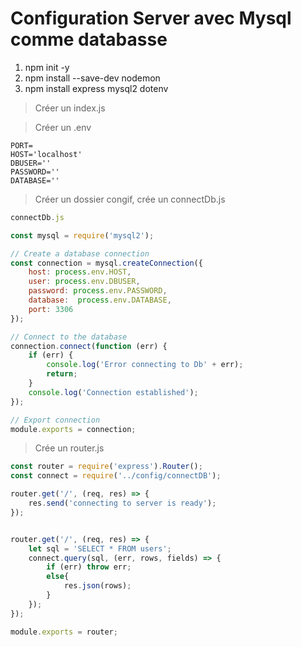 # Configuration Server avec Mysql comme databasse

1. npm init -y
2. npm install --save-dev nodemon
3. npm install express mysql2 dotenv

> Créer un index.js

> Créer un .env

```env
PORT=
HOST='localhost'
DBUSER=''
PASSWORD=''
DATABASE=''
```

> Créer un dossier congif, crée un connectDb.js

```js
connectDb.js

const mysql = require('mysql2');

// Create a database connection 
const connection = mysql.createConnection({
    host: process.env.HOST,
    user: process.env.DBUSER,
    password: process.env.PASSWORD,
    database:  process.env.DATABASE,
    port: 3306
});

// Connect to the database
connection.connect(function (err) {
    if (err) {
        console.log('Error connecting to Db' + err);
        return;
    }
    console.log('Connection established');
});

// Export connection
module.exports = connection;
```

> Crée un router.js

```js
const router = require('express').Router();
const connect = require('../config/connectDB');

router.get('/', (req, res) => {
    res.send('connecting to server is ready');
});


router.get('/', (req, res) => {
    let sql = 'SELECT * FROM users';
    connect.query(sql, (err, rows, fields) => {
        if (err) throw err;
        else{
            res.json(rows);
        }
    });
});

module.exports = router;
```